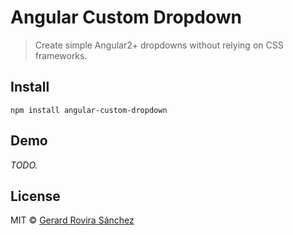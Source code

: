 # Angular Custom Dropdown

> Create simple Angular2+ dropdowns without relying on CSS frameworks.

## Install

```
npm install angular-custom-dropdown
```

## Demo

*TODO.*

## License

MIT © [Gerard Rovira Sánchez](//zurfyx.com)